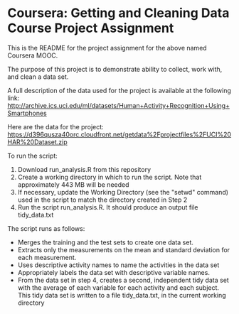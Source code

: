 
Coursera: Getting and Cleaning Data Course Project Assignment
=============================================================

This is the README for the project assignment for the above named
Coursera MOOC.

The purpose of this project is to demonstrate ability to collect, work with, and clean a data set.

A full description of the data used for the project is available at the following link:
http://archive.ics.uci.edu/ml/datasets/Human+Activity+Recognition+Using+Smartphones

Here are the data for the project:
https://d396qusza40orc.cloudfront.net/getdata%2Fprojectfiles%2FUCI%20HAR%20Dataset.zip

To run the script:
1. Download run_analysis.R from this repository
2. Create a working directory in which to run the script. Note that approximately 443 MB will be needed
3. If necessary, update the Working Directory (see the "setwd" command) used in the script to match the directory created in Step 2
4. Run the script run_analysis.R. It should produce an output file tidy_data.txt


The script runs as follows:
- Merges the training and the test sets to create one data set.
- Extracts only the measurements on the mean and standard deviation for each measurement.
- Uses descriptive activity names to name the activities in the data set
- Appropriately labels the data set with descriptive variable names.
- From the data set in step 4, creates a second, independent tidy data set with the average of each variable for each activity and each subject.
  This tidy data set is written to a file tidy_data.txt, in the current working directory

